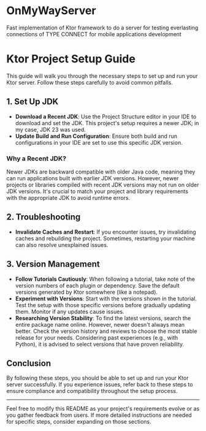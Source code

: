 # OnMyWayServer

Fast implementation of Ktor framework to do a server for testing everlasting connections of TYPE CONNECT for mobile applications development

# Ktor Project Setup Guide

This guide will walk you through the necessary steps to set up and run your Ktor server. Follow these steps carefully to avoid common pitfalls.

## 1. Set Up JDK

- **Download a Recent JDK**: Use the Project Structure editor in your IDE to download and set the JDK. This project's setup requires a newer JDK; in my case, JDK 23 was used.
- **Update Build and Run Configuration**: Ensure both build and run configurations in your IDE are set to use this specific JDK version.

### Why a Recent JDK?
Newer JDKs are backward compatible with older Java code, meaning they can run applications built with earlier JDK versions. However, newer projects or libraries compiled with recent JDK versions may not run on older JDK versions. It's crucial to match your project and library requirements with the appropriate JDK to avoid runtime errors.

## 2. Troubleshooting

- **Invalidate Caches and Restart**: If you encounter issues, try invalidating caches and rebuilding the project. Sometimes, restarting your machine can also resolve unexplained issues.

## 3. Version Management

- **Follow Tutorials Cautiously**: When following a tutorial, take note of the version numbers of each plugin or dependency. Save the default versions generated by Ktor somewhere (like a notepad).
- **Experiment with Versions**: Start with the versions shown in the tutorial. Test the setup with those specific versions before gradually updating them. Monitor if any updates cause issues.
- **Researching Version Stability**: To find the latest versions, search the entire package name online. However, newer doesn't always mean better. Check the version history and reviews to choose the most stable release for your needs. Considering past experiences (e.g., with Python), it is advised to select versions that have proven reliability.

## Conclusion

By following these steps, you should be able to set up and run your Ktor server successfully. If you experience issues, refer back to these steps to ensure compliance and compatibility throughout the setup process.

---

Feel free to modify this README as your project's requirements evolve or as you gather feedback from users. If more detailed instructions are needed for specific steps, consider expanding on those sections.